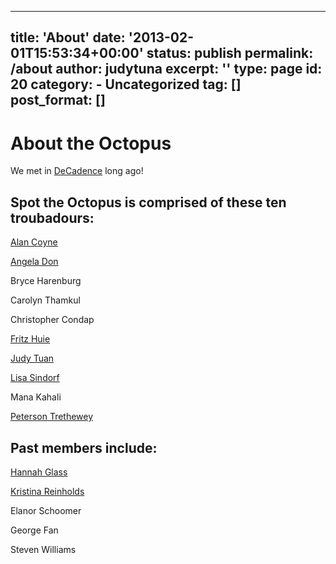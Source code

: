 
---
title: 'About'
date: '2013-02-01T15:53:34+00:00'
status: publish
permalink: /about
author: judytuna
excerpt: ''
type: page
id: 20
category:
    - Uncategorized
tag: []
post_format: []
---

# About the Octopus

We met in [DeCadence](https://decadence.studentorg.berkeley.edu/) long ago! 


## Spot the Octopus is comprised of these ten troubadours:

[Alan Coyne](https://www.awkwardface.com/performers.html)

[Angela Don](https://www.angeladon.com/)

Bryce Harenburg

Carolyn Thamkul

Christopher Condap

[Fritz Huie](https://fritzhuie.com/)

[Judy Tuan](https://judytuna.com/)

[Lisa Sindorf](https://www.lisasindorf.com/)

Mana Kahali

[Peterson Trethewey](https://2-complex.com/)

## Past members include:

[Hannah Glass](https://www.yflband.com)

[Kristina Reinholds](https://www.redbubble.com/people/kreinholds/shop)

Elanor Schoomer

George Fan

Steven Williams
